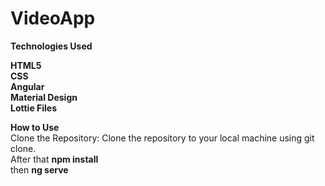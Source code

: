 # VideoApp

**Technologies Used**

**HTML5**<br>
**CSS**<br>
**Angular**<br>
**Material Design**<br>
**Lottie Files**<br>

**How to Use** <br>
Clone the Repository: Clone the repository to your local machine using git clone. <br>
After that **npm install**  <br>
then **ng serve** <br>

